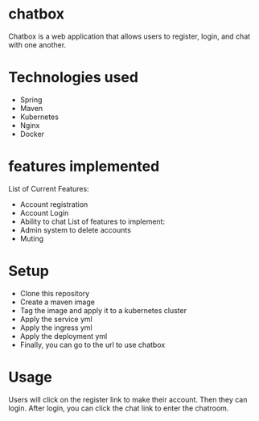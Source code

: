 # chatbox

Chatbox is a web application that allows users to register, login, and chat with one another. 

# Technologies used
* Spring 
* Maven
* Kubernetes
* Nginx
* Docker

# features implemented
List of Current Features:
* Account registration
* Account Login
* Ability to chat
List of features to implement:
* Admin system to delete accounts
* Muting

# Setup
* Clone this repository
* Create a maven image
* Tag the image and apply it to a kubernetes cluster
* Apply the service yml
* Apply the ingress yml
* Apply the deployment yml
* Finally, you can go to the url to use chatbox

# Usage
Users will click on the register link to make their account. Then they can login. After login, you can click the chat link to enter the chatroom.



